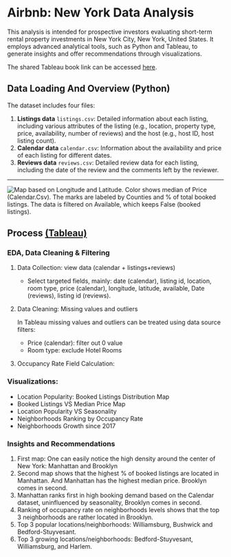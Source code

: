 # Airbnb: New York Data Analysis

This analysis is intended for prospective investors evaluating short-term rental property investments in New York City, New York, United States. It employs advanced analytical tools, such as Python and Tableau, to generate insights and offer recommendations through visualizations.

The shared Tableau book link can be accessed [here](https://public.tableau.com/app/profile/ma.ather.waleed/viz/NYAirbnbAnalysis_16930432859280/LocationPopularityBookedListingsDistribution).

## Data Loading And Overview (Python)

The dataset includes four files:

1.  **Listings data** `listings.csv`: Detailed information about each
    listing, including various attributes of the listing (e.g.,
    location, property type, price, availability, number of reviews) and
    the host (e.g., host ID, host listing count).
2.  **Calendar data** `calendar.csv`: Information about the availability and
    price of each listing for different dates.
3.  **Reviews data** `reviews.csv`: Detailed review data for each listing,
    including the date of the review and the comments left by the
    reviewer.

---

![Map based on Longitude and Latitude. Color shows median of Price (Calendar.Csv). The marks are labeled by Counties and % of total booked listings. The data is filtered on Available, which keeps False (booked listings).](https://i.imgur.com/07bXXEm.png)

## Process [(Tableau)](https://public.tableau.com/app/profile/ma.ather.waleed/viz/NYAirbnbAnalysis_16930432859280/LocationPopularityBookedListingsDistribution)


### EDA, Data Cleaning & Filtering

1. Data Collection: view data (calendar + listings+reviews)

    - Select targeted fields, mainly: date (calendar), listing id, location, room type, price (calendar), longitude, latitude, available, Date (reviews), listing id (reviews).

2. Data Cleaning: Missing values and outliers

    In Tableau missing values and outliers can be treated using data source filters:

    - Price (calendar): filter out 0 value
    - Room type: exclude Hotel Rooms

3. Occupancy Rate Field Calculation:

### Visualizations:

-   Location Popularity: Booked Listings Distribution Map
-   Booked Listings VS Median Price Map
-   Location Popularity VS Seasonality
-   Neighborhoods Ranking by Occupancy Rate
-   Neighborhoods Growth since 2017

### Insights and Recommendations

1.  First map: One can easily notice the high density around the center of New York: Manhattan and Brooklyn
2.  Second map shows that the highest % of booked listings are located in Manhattan. And Manhattan has the highest median price. Brooklyn comes in second.
3.  Manhattan ranks first in high booking demand based on the Calendar dataset, uninfluenced by seasonality, Brooklyn comes in second.
4.  Ranking of occupancy rate on neighborhoods levels shows that the top 3 neighborhoods are rather located in Brooklyn.
5.  Top 3 popular locations/neighborhoods: Williamsburg, Bushwick and Bedford-Stuyvesant.
6.  Top 3 growing locations/neighborhoods: Bedford-Stuyvesant, Williamsburg, and Harlem.
